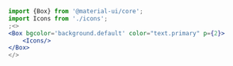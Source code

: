```jsx inside markdown noeditor
import {Box} from '@material-ui/core';
import Icons from './icons';
;<>
<Box bgcolor='background.default' color="text.primary" p={2}>
	<Icons/>
</Box>
</>
```
